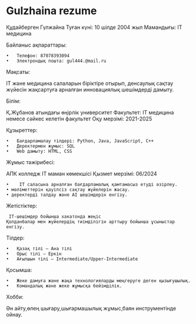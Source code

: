 # Gulzhaina rezume
Құдайберген Гүлжайна
Туған күні: 10 шілде 2004 жыл
Мамандығы: IT медицина

Байланыс ақпараттары:

	•	Телефон: 87078393094
	•	Электрондық пошта: gul444.@mail.ru

Мақсаты:

IT және медицина салаларын біріктіре отырып, денсаулық сақтау жүйесін жақсартуға арналған инновациялық шешімдерді дамыту.

Білім:

Қ.Жұбанов атындағы өңірлік университет
Факультет: IT медицина немесе сәйкес келетін факультет
Оқу мерзімі: 2021-2025

Құзыреттер:

	•	Бағдарламалау тілдері: Python, Java, JavaScript, C++
	•	Деректермен жұмыс: SQL
	•	Web дамыту: HTML, CSS
	
Жұмыс тәжірибесі:

АПК колледж IT маман көмекшісі
Қызмет мерзімі: 06/2024

	•	 IT саласына арналған бағдарламалық қамтамасыз етуді әзірлеу.
	• мәліметтерін қауіпсіз сақтау жүйелерін жасау.
	• деректерді талдау және AI шешімдерін енгізу.
	

Жетістіктер:

	 IT-шешімдер бойынша хакатонда жеңіс 
	Қолданбалар мен жүйелердің тиімділігін арттыру бойынша ұсыныстар енгізу.

Тілдер:

	•	Қазақ тілі – Ана тілі
	•	Орыс тілі – Еркін
	•	Ағылшын тілі – Intermediate/Upper-Intermediate

Қосымша:

	•	Жеке дамуға және жаңа технологияларды меңгеруге деген қызығушылық.
	•	Командалық және жеке жұмысқа бейімділік.

Хобби:

Ән айту,өлең шығару,шығармашылық жұмыс,баян инструментінде ойнау.

